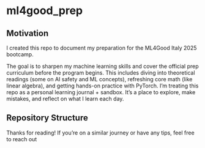 # ml4good_prep

## Motivation
I created this repo to document my preparation for the ML4Good Italy 2025 bootcamp. 

The goal is to sharpen my machine learning skills and cover the official prep curriculum before the program begins. This includes diving into theoretical readings (some on AI safety and ML concepts), refreshing core math (like linear algebra), and getting hands-on practice with PyTorch. I’m treating this repo as a personal learning journal + sandbox. It’s a place to explore, make mistakes, and reflect on what I learn each day. 

## Repository Structure

Thanks for reading! If you’re on a similar journey or have any tips, feel free to reach out
